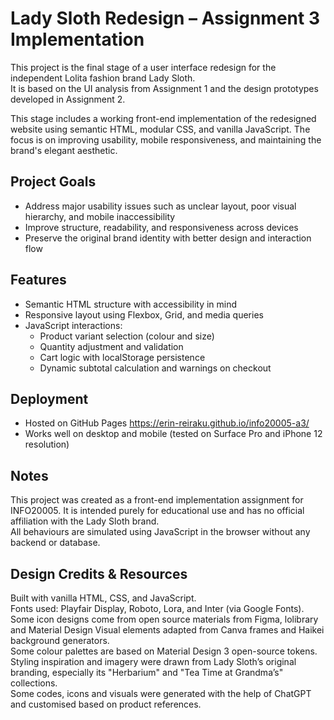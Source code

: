 # Lady Sloth Redesign – Assignment 3 Implementation

This project is the final stage of a user interface redesign for the independent Lolita fashion brand Lady Sloth.  
It is based on the UI analysis from Assignment 1 and the design prototypes developed in Assignment 2.

This stage includes a working front-end implementation of the redesigned website using semantic HTML, modular CSS, and vanilla JavaScript. The focus is on improving usability, mobile responsiveness, and maintaining the brand's elegant aesthetic.

## Project Goals

- Address major usability issues such as unclear layout, poor visual hierarchy, and mobile inaccessibility
- Improve structure, readability, and responsiveness across devices
- Preserve the original brand identity with better design and interaction flow

## Features

- Semantic HTML structure with accessibility in mind
- Responsive layout using Flexbox, Grid, and media queries
- JavaScript interactions:
  - Product variant selection (colour and size)
  - Quantity adjustment and validation
  - Cart logic with localStorage persistence
  - Dynamic subtotal calculation and warnings on checkout

## Deployment

- Hosted on GitHub Pages https://erin-reiraku.github.io/info20005-a3/
- Works well on desktop and mobile (tested on Surface Pro and iPhone 12 resolution)

## Notes

This project was created as a front-end implementation assignment for INFO20005. It is intended purely for educational use and has no official affiliation with the Lady Sloth brand.  
All behaviours are simulated using JavaScript in the browser without any backend or database.

## Design Credits & Resources

Built with vanilla HTML, CSS, and JavaScript.  
Fonts used: Playfair Display, Roboto, Lora, and Inter (via Google Fonts).  
Some icon designs come from open source materials from Figma, lolibrary and Material Design
Visual elements adapted from Canva frames and Haikei background generators.  
Some colour palettes are based on Material Design 3 open-source tokens.  
Styling inspiration and imagery were drawn from Lady Sloth’s original branding, especially its "Herbarium" and "Tea Time at Grandma’s" collections.  
Some codes, icons and visuals were generated with the help of ChatGPT and customised based on product references.